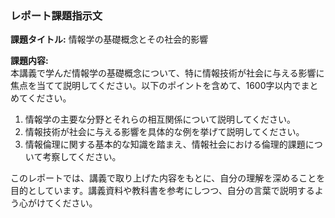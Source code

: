 ### レポート課題指示文

**課題タイトル:** 情報学の基礎概念とその社会的影響

**課題内容:**  
本講義で学んだ情報学の基礎概念について、特に情報技術が社会に与える影響に焦点を当てて説明してください。以下のポイントを含めて、1600字以内でまとめてください。

1. 情報学の主要な分野とそれらの相互関係について説明してください。
2. 情報技術が社会に与える影響を具体的な例を挙げて説明してください。
3. 情報倫理に関する基本的な知識を踏まえ、情報社会における倫理的課題について考察してください。

このレポートでは、講義で取り上げた内容をもとに、自分の理解を深めることを目的としています。講義資料や教科書を参考にしつつ、自分の言葉で説明するよう心がけてください。